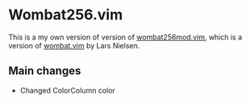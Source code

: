 # Wombat256.vim

This is a my own version of version of [wombat256mod.vim][wombat256mod.vim-lnk],
which is a version of [wombat.vim][wombat.vim-lnk] by Lars Nielsen.

## Main changes

- Changed ColorColumn color



[wombat256mod.vim-lnk]: http://www.vim.org/scripts/script.php?script_id=2465
[wombat.vim-lnk]: http://www.vim.org/scripts/script.php?script_id=1778
